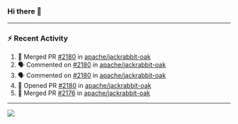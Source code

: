 ### Hi there 👋

---

### :zap: Recent Activity

<!--START_SECTION:activity-->
1. 🎉 Merged PR [#2180](https://github.com/apache/jackrabbit-oak/pull/2180) in [apache/jackrabbit-oak](https://github.com/apache/jackrabbit-oak)
2. 🗣 Commented on [#2180](https://github.com/apache/jackrabbit-oak/pull/2180#issuecomment-2724779520) in [apache/jackrabbit-oak](https://github.com/apache/jackrabbit-oak)
3. 🗣 Commented on [#2180](https://github.com/apache/jackrabbit-oak/pull/2180#issuecomment-2723928546) in [apache/jackrabbit-oak](https://github.com/apache/jackrabbit-oak)
4. 💪 Opened PR [#2180](https://github.com/apache/jackrabbit-oak/pull/2180) in [apache/jackrabbit-oak](https://github.com/apache/jackrabbit-oak)
5. 🎉 Merged PR [#2176](https://github.com/apache/jackrabbit-oak/pull/2176) in [apache/jackrabbit-oak](https://github.com/apache/jackrabbit-oak)
<!--END_SECTION:activity-->

---

<!--
**fabriziofortino/fabriziofortino** is a ✨ _special_ ✨ repository because its `README.md` (this file) appears on your GitHub profile.

Here are some ideas to get you started:

- 🔭 I’m currently working on ...
- 🌱 I’m currently learning ...
- 👯 I’m looking to collaborate on ...
- 🤔 I’m looking for help with ...
- 💬 Ask me about ...
- 📫 How to reach me: ...
- 😄 Pronouns: ...
- ⚡ Fun fact: ...
-->
![](https://komarev.com/ghpvc/?username=fabriziofortino)

